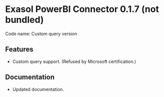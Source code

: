 # Exasol PowerBI Connector 0.1.7 (not bundled)

Code name: Custom query version

## Features

* Custom query support. (Refused by Microsoft certification.)

## Documentation

* Updated documentation.